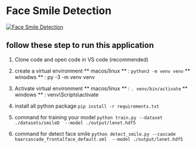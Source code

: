 # Face Smile Detection

[![Face Smile Detection](https://img.youtube.com/vi/eC_GfTEylSw/0.jpg)](https://www.youtube.com/watch?v=eC_GfTEylSw)

## follow these step to run this application 
 
1. Clone code  and open code in VS code (recommended)
2. create a virtual environment 
   ** macos/linux ** : `python3 -m venv venv`
   ** winodws ** : py -3 -m venv venv
3. Activate virtual environment 
   ** macos/linux ** :  `. venv/bin/activate`
   ** windows ** : venv\Scripts\activate
   
4. install all python package 
   `pip install -r requirements.txt`
5. command for training your model
   `python train.py --dataset ./datasets/smileD  --model ./output/lenet.hdf5`
6. command for detect face smile 
    `python detect_smile.py --cascade haarcascade_frontalface_default.xml  --model ./output/lenet.hdf5`
